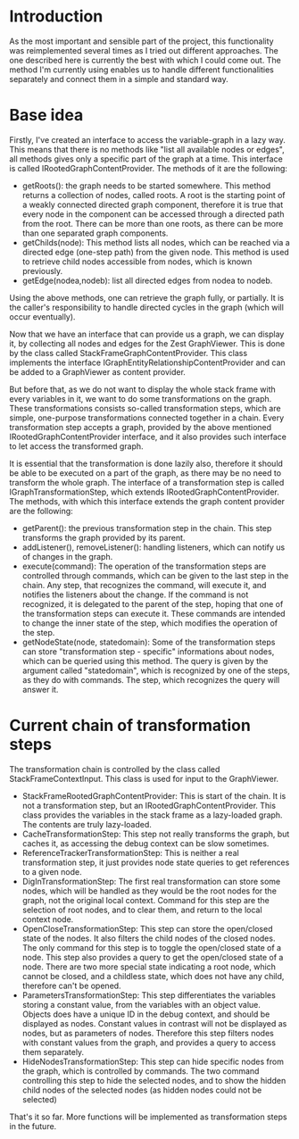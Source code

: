 # Introduction #

As the most important and sensible part of the project, this functionality was reimplemented several times as I tried out different approaches. The one described here is currently the best with which I could come out. The method I'm currently using enables us to handle different functionalities separately and connect them in a simple and standard way.

# Base idea #

Firstly, I've created an interface to access the variable-graph in a lazy way. This means that there is no methods like "list all available nodes or edges", all methods gives only a specific part of the graph at a time. This interface is called IRootedGraphContentProvider. The methods of it are the following:

  * getRoots(): the graph needs to be started somewhere. This method returns a collection of nodes, called roots. A root is the starting point of a weakly connected directed graph component, therefore it is true that every node in the component can be accessed through a directed path from the root. There can be more than one roots, as there can be more than one separated graph components.
  * getChilds(node): This method lists all nodes, which can be reached via a directed edge (one-step path) from the given node. This method is used to retrieve child nodes accessible from nodes, which is known previously.
  * getEdge(nodea,nodeb): list all directed edges from nodea to nodeb.

Using the above methods, one can retrieve the graph fully, or partially. It is the caller's responsibility to handle directed cycles in the graph (which will occur eventually).

Now that we have an interface that can provide us a graph, we can display it, by collecting all nodes and edges for the Zest GraphViewer. This is done by the class called StackFrameGraphContentProvider. This class implements the interface IGraphEntityRelationshipContentProvider and can be added to a GraphViewer as content provider.

But before that, as we do not want to display the whole stack frame with every variables in it, we want to do some transformations on the graph. These transformations consists so-called transformation steps, which are simple, one-purpose transformations connected together in a chain. Every transformation step accepts a graph, provided by the above mentioned IRootedGraphContentProvider interface, and it also provides such interface to let access the transformed graph.

It is essential that the transformation is done lazily also, therefore it should be able to be executed on a part of the graph, as there may be no need to transform the whole graph. The interface of a transformation step is called IGraphTransformationStep, which extends IRootedGraphContentProvider. The methods, with which this interface extends the graph content provider are the following:

  * getParent(): the previous transformation step in the chain. This step transforms the graph provided by its parent.
  * addListener(), removeListener(): handling listeners, which can notify us of changes in the graph.
  * execute(command): The operation of the transformation steps are controlled through commands, which can be given to the last step in the chain. Any step, that recognizes the command, will execute it, and notifies the listeners about the change. If the command is not recognized, it is delegated to the parent of the step, hoping that one of the transformation steps can execute it. These commands are intended to change the inner state of the step, which modifies the operation of the step.
  * getNodeState(node, statedomain): Some of the transformation steps can store "transformation step - specific" informations about nodes, which can be queried using this method. The query is given by the argument called "statedomain", which is recognized by one of the steps, as they do with commands. The step, which recognizes the query will answer it.


# Current chain of transformation steps #

The transformation chain is controlled by the class called StackFrameContextInput. This class is used for input to the GraphViewer.

  * StackFrameRootedGraphContentProvider: This is start of the chain. It is not a transformation step, but an IRootedGraphContentProvider. This class provides the variables in the stack frame as a lazy-loaded graph. The contents are truly lazy-loaded.
  * CacheTransformationStep: This step not really transforms the graph, but caches it, as accessing the debug context can be slow sometimes.
  * ReferenceTrackerTransformationStep: This is neither a real transformation step, it just provides node state queries to get references to a given node.
  * DigInTransformationStep: The first real transformation can store some nodes, which will be handled as they would be the root nodes for the graph, not the original local context. Command for this step are the selection of root nodes, and to clear them, and return to the local context node.
  * OpenCloseTransformationStep: This step can store the open/closed state of the nodes. It also filters the child nodes of the closed nodes. The only command for this step is to toggle the open/closed state of a node. This step also provides a query to get the open/closed state of a node. There are two more special state indicating a root node, which cannot be closed, and a childless state, which does not have any child, therefore can't be opened.
  * ParametersTransformationStep: This step differentiates the variables storing a constant value, from the variables with an object value. Objects does have a unique ID in the debug context, and should be displayed as nodes. Constant values in contrast will not be displayed as nodes, but as parameters of nodes. Therefore this step filters nodes with constant values from the graph, and provides a query to access them separately.
  * HideNodesTransformationStep: This step can hide specific nodes from the graph, which is controlled by commands. The two command controlling this step to hide the selected nodes, and to show the hidden child nodes of the selected nodes (as hidden nodes could not be selected)


That's it so far. More functions will be implemented as transformation steps in the future.